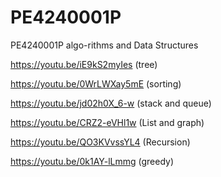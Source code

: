 # PE4240001P
PE4240001P algo-rithms and Data Structures


https://youtu.be/iE9kS2myIes (tree)

https://youtu.be/0WrLWXay5mE (sorting)

https://youtu.be/jd02h0X_6-w (stack and queue)

https://youtu.be/CRZ2-eVHl1w (List and graph)

https://youtu.be/QO3KVvssYL4 (Recursion)

https://youtu.be/0k1AY-lLmmg (greedy)
